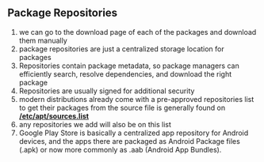 ## Package Repositories
1. we can go to the download page of each of the packages and download them manually 
2. package repositories are just a centralized storage location for packages
3. Repositories contain package metadata, so package managers can efficiently search, resolve dependencies, and download the right package
4. Repositories are usually signed for additional security
5. modern distributions already come with a pre-approved repositories list to get their packages from the source file is generally found on <u><b> /etc/apt/sources.list</b></u>
6. any repositories we add will also be on this list
7. Google Play Store is basically a centralized app repository for Android devices, and the apps there are packaged as Android Package files (.apk) or now more commonly as .aab (Android App Bundles).
